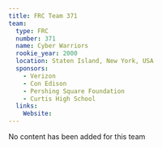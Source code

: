 ```yaml
---
title: FRC Team 371
team:
  type: FRC
  number: 371
  name: Cyber Warriors
  rookie_year: 2000
  location: Staten Island, New York, USA
  sponsors:
    - Verizon
    - Con Edison
    - Pershing Square Foundation
    - Curtis High School
  links:
    Website: 
---
```

No content has been added for this team